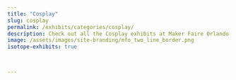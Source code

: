 ```yaml
---
title: "Cosplay"
slug: cosplay
permalink: /exhibits/categories/cosplay/
description: Check out all the Cosplay exhibits at Maker Faire Orlando!
image: /assets/images/site-branding/mfo_two_line_border.png
isotope-exhibits: true



---
```

